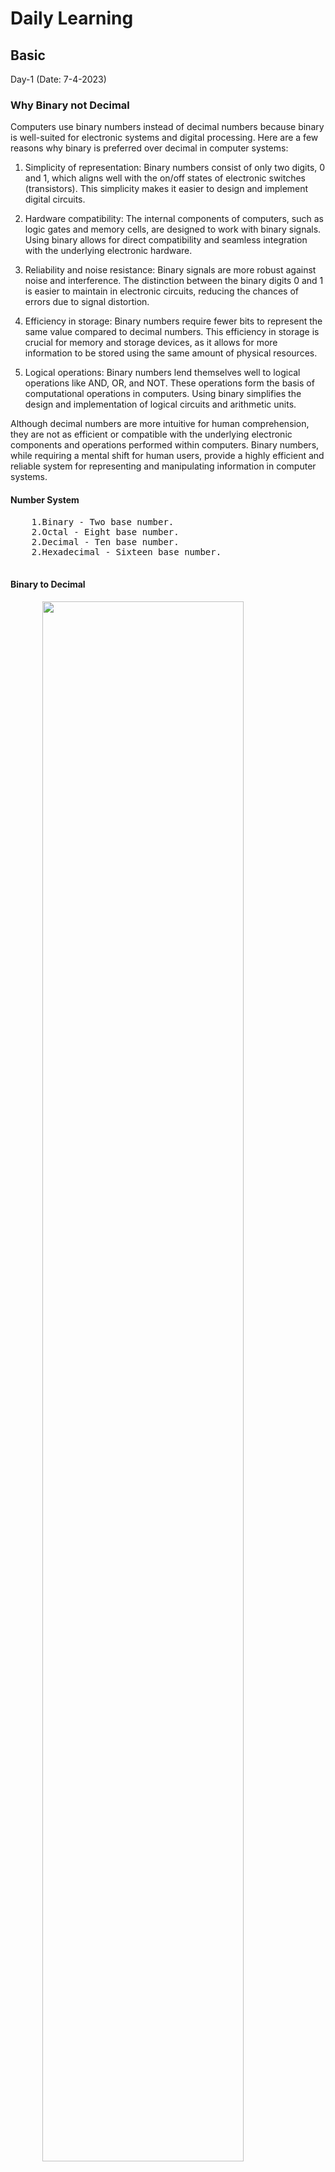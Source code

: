 <body>
  <H1>Daily Learning</H1>
<div>
<h2>Basic</h2>
<p>
Day-1 (Date: 7-4-2023)
<h3>Why Binary not Decimal</h3>
<p>
  Computers use binary numbers instead of decimal numbers because binary is well-suited for electronic systems and digital processing. Here are a few reasons why binary is preferred over decimal in computer systems:

1. Simplicity of representation: Binary numbers consist of only two digits, 0 and 1, which aligns well with the on/off states of electronic switches (transistors). This simplicity makes it easier to design and implement digital circuits.

2. Hardware compatibility: The internal components of computers, such as logic gates and memory cells, are designed to work with binary signals. Using binary allows for direct compatibility and seamless integration with the underlying electronic hardware.

3. Reliability and noise resistance: Binary signals are more robust against noise and interference. The distinction between the binary digits 0 and 1 is easier to maintain in electronic circuits, reducing the chances of errors due to signal distortion.

4. Efficiency in storage: Binary numbers require fewer bits to represent the same value compared to decimal numbers. This efficiency in storage is crucial for memory and storage devices, as it allows for more information to be stored using the same amount of physical resources.

5. Logical operations: Binary numbers lend themselves well to logical operations like AND, OR, and NOT. These operations form the basis of computational operations in computers. Using binary simplifies the design and implementation of logical circuits and arithmetic units.

Although decimal numbers are more intuitive for human comprehension, they are not as efficient or compatible with the underlying electronic components and operations performed within computers. Binary numbers, while requiring a mental shift for human users, provide a highly efficient and reliable system for representing and manipulating information in computer systems.
</p>

  <h4>Number System</h4>
  <pre>
    1.Binary - Two base number.
    2.Octal - Eight base number.
    2.Decimal - Ten base number.
    2.Hexadecimal - Sixteen base number.
  </pre>
  <div>
    <h4>Binary to Decimal</h4>
    <pre>
      <img style="width: 80%;" src="Image/asd.png" alt="">
      </br>
function convertToDecimal(x) {
    let bin = 0;
    let rem, i = 1, step = 1;
    while (x != 0) {
        rem = x % 10;
        x = parseInt(x / 10);
        bin = bin + rem * i;
        i = i * 2;
    }
console.log(`Decimal:  ${bin}`);
}
// take input
//let number = prompt('Enter a Binary number: ');
convertToDecimal(101);
    </pre>
    <h4>Decimal to Binary</h4>
    <pre>
      <img style="width: 80%;" src="Image/binary to decimal.jpg" alt="">

</br>

Other way - decimal 75
75 >= 64 = 1
75 - 64 = 11

 32 >= 11 = 0
 16 >= 11 = 0

11 >= 8 = 1
11 - 8 = 3

3 >= 2 = 1
3 - 2 = 0

1 >= 1 = 1

64 = 1 
32 = 0 
16 = 0 
8 = 1 
4 = 0 
2 = 1 
1 = 1

75 = 1001011

function convertToBinary(x) {
    let bin = 0;
    let rem, i = 1, step = 1;
    while (x != 0) {
        rem = x % 2;
        console.log(
            `Step ${step++}: ${x}/2, Remainder = ${rem}, Quotient = ${parseInt(x/2)}`
        );
        x = parseInt(x / 2);
        bin = bin + rem * i;
        i = i * 10;
    }
    console.log(`Binary:  ${bin}`);
}
// take input
//let number = prompt('Enter a decimal number: ');
convertToBinary(5);
    </pre>
  </div>

  <h4>Decimal to Octal</h4>
  <pre>
    <img style="width: 80%;" src="Image/decimal-to-octal.png" alt="">
    </br>
function convertToCOtalTOdecimal(x) {
    let bin = 0;
    let rem, i = 1, step = 1;
    while (x != 0) {
        rem = x % 8;
        x = parseInt(x / 8);
        bin = bin + rem * i;
        i = i * 10;    
    }
console.log(`Octal:  ${bin}`);
}
// take input
//let number = prompt('Enter a Decimal number: ');
convertToCOtalTOdecimal(8);

  </pre>
  <h4>Octal to Decimal</h4>
  <pre>
    <img style="width: 80%;" src="Image/octaltodecimal.png" alt="">
    </br>
function convertToDecimalTOOCatal(x) {
    let bin = 0;
    let rem, i = 1, step = 1;
    while (x != 0) {
        rem = x % 10;
        x = parseInt(x / 10);
        bin = bin + rem * i;
        i = i * 8;    
    }
    console.log(`Decimal:  ${bin}`);
}
// take input
//let number = prompt('Enter a Octal number: ');

convertToDecimalTOOCatal(100);
  </pre>
  
  <h4>DIFFERENT BETWEEM INTERPRETER AND COMPILAR</h4>
  A compiler translates the entire source code in a single run. 
  An interpreter translates the entire source code line by line

  <div>
  <h3>#KEYWORDS</h3>
    
    1. High level Language > INTERPRETER(Work line by line) > Machine Language
    2. Assembly language > Assembler > Machine Language
    3. Mid level language ( C )
    4. High level language(python, c++, c# etc)
    5. compiler(GNU, CSS) - A compiler translates the entire source code in a single run
    6. CodeBlocks(IDE-Integrated Development Environment)
    
  </div>
<div>
  <h1>Learn About Compiler and C/C++ </h1>
  <h4>Day-2 (Date: 7-5-2023)</h4>
  <p>Watch some videos read some documents about how compiler works</p>

  <a href="Book-Files/COMPUTER-PROGRAMMING-TAMIM-SHAHRIAR-SHUBEEN.pdf">Book(Bangla) - COMPUTER PROGRAMMING TAMIM SHAHRIAR SHUBEEN (Language C)</a> 
  </br>
  <a href="Book-Files/Programming in C - Stephen G.Cochan.pdf">Book(English) - PROGRAMMING IN C - STEPHEN G.COCHAN (Language C)</a>
  
  <h4>MEMORY</h4>
  <pre>
    Int (32bit) = {
      2 byte = 2 x 8 bit
             = 16 bit 
    }
    Int(64bit) = {
      4 byte = 4 x 8 bit
             = 32 bit 
    }
    32 bit maximum number = 2^n - 1
                          = 2^32 - 1
                          = 2 ^ 31
    <h4>HOW TO STORE NEGATIVE NUMBER MEMORY</h4>
    #Sign bit
    0 -> Positive
    1 -> Negative
    MSB = Most Significant Bit
    LSB = Most Significant Bit
    <img style="width: 80%;" src="Image/sign_and_magnitude.jpg" alt="">
    In this case in magnitude area first number is MSB and last number is LSB.
    <h4>PROBLEM OF SIGN BIT</h4>
    0 0 0 0 !== 1 0 0 0
    +0 !== -0
    #SOLVE
    0011 = +3
    => 1100(flip of 0011) = 1's complement
    1's complement + 1
    1100 + 1 = 1101 = -2 (2's complement)
    0010 + 1 = +3 (2's complement) 
    #In this case computer can store 4bit.
    1111 + 1 = 10000 
    so, answer = 0000 = -0
  </pre>
  <h3>#KEYWORDS</h3>
  CodeBlocks,Environment setup,terminal,GCC,cmd 
</div>

  
</p>
</div>
</body>
</html>
